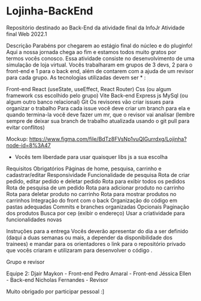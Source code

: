 # Lojinha-BackEnd
Repositório destinado ao Back-End da atividade final da InfoJr 
Atividade final Web 2022.1


Descrição
	Parabéns por chegarem ao estágio final do núcleo e do pluginfo! Aqui a nossa jornada chega ao fim e estamos todos muito gratos por termos vocês conosco. Essa atividade consiste no desenvolvimento de uma simulação de loja virtual. Vocês trabalharam em grupos de 3 devs, 2 para o front-end e 1 para o back end, além de contarem com a ajuda de um revisor para cada grupo. As tecnologias utilizadas devem ser * :

Front-end
React (useState, useEffect, React Router)
Css (ou algum framework css escolhido pelo grupo)
Vite
Back-end
Express js
MySql (ou algum outro banco relacional)
Git
Os revisores vão criar issues para organizar o trabalho
Para cada issue você deve criar um branch para ela e quando termina-la você deve fazer um mr, que o revisor vai analisar (lembre sempre de deixar sua branch de trabalho atualizada usando o git pull para evitar conflitos)

Mockup: https://www.figma.com/file/BdTz8FVsNp1vuQIGurrdxg/Lojinha?node-id=8%3A47 



* Vocês tem liberdade para usar quaisquer libs js a sua escolha 

Requisitos
Obrigatórios
Páginas de home, pesquisa, carrinho e cadastrar/editar
Responsividade
Funcionalidade de pesquisa
Rota de criar pedido, editar pedido e deletar pedido
Rota para exibir todos os pedidos
Rota de pesquisa de um pedido
Rota para adicionar produto no carrinho
Rota para deletar produto no carrinho
Rota para mostrar produtos no carrinhos
Integração do front com o back
Organização do código em pastas adequadas
Commits e branches organizadas
Opcionais
Paginação dos produtos
Busca por cep (exibir o endereço)
Usar a criatividade para funcionalidades novas 

Instruções para a entrega
Vocês deverão apresentar do dia a ser definido (daqui a duas semanas ou mais, a depender da disponibilidade dos trainees) e mandar para os orientadores o link para o repositório privado que vocês criaram e utilizaram para desenvolver o código .



Grupo e revisor

Equipe 2:
Djair Maykon - Front-end
Pedro Amaral - Front-end
Jéssica Ellen - Back-end
Nicholas Fernandes - Revisor



Muito obrigado por participar pessoal :]

